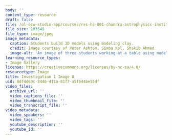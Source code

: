 ```yaml
---
body: ''
content_type: resource
draft: false
file: /ol-ocw-studio-app/courses/res-hs-001-chandra-astrophysics-institute/mithfh_chandra_inv1_cl_md4.jpg
file_size: 103549
file_type: image/jpeg
image_metadata:
  caption: Students build 3D models using modeling clay.
  credit: Image courtesy of Peter Ashton, Simba Kol, Shakib Ahmed
  image-alt: 'An image of three students working at a table using modeling clay. '
learning_resource_types:
- Image Gallery
license: https://creativecommons.org/licenses/by-nc-sa/4.0/
resourcetype: Image
title: Investigation 1 Image 8
uid: 8df4d69c-8446-411a-81f7-a5f544be55df
video_files:
  archive_url: ''
  video_captions_file: ''
  video_thumbnail_file: ''
  video_transcript_file: ''
video_metadata:
  video_speakers: ''
  video_tags: ''
  youtube_description: ''
  youtube_id: ''
---
```

